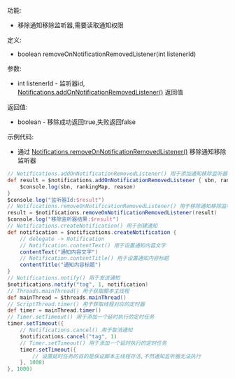 功能:

+ 移除通知移除监听器,需要读取通知权限

定义:

+ boolean removeOnNotificationRemovedListener(int listenerId)

参数:

+ int listenerId -
  监听器id, [Notifications.addOnNotificationRemovedListener()](/API/Notification/Notifications/README.md?id=addOnNotificationRemovedListener)
  返回值

返回值:

+ boolean - 移除成功返回true,失败返回false

示例代码:

+ 通过
  [Notifications.removeOnNotificationRemovedListener()](/API/Notification/Notifications/README.md?id=removeOnNotificationRemovedListener)
  移除通知移除监听器

```groovy
// Notifications.addOnNotificationRemovedListener() 用于添加通知移除监听器
def result = $notifications.addOnNotificationRemovedListener { sbn, rankingMap, reason ->
    $console.log(sbn, rankingMap, reason)
}
$console.log("监听器Id:$result")
// Notifications.removeOnNotificationRemovedListener() 用于移除通知移除监听器
result = $notifications.removeOnNotificationRemovedListener(result)
$console.log("移除监听器结果:$result")
// Notifications.createNotification() 用于创建通知
def notification = $notifications.createNotification {
    // delegate -> Notification
    // Notification.contentText() 用于设置通知内容文字
    contentText("通知内容文字")
    // Notification.contentTitle() 用于设置通知内容标题
    contentTitle("通知内容标题")
}
// Notifications.notify() 用于发送通知
$notifications.notify("tag", 1, notification)
// Threads.mainThread() 用于获取脚本主线程
def mainThread = $threads.mainThread()
// ScriptThread.timer() 用于获取线程对应的定时器
def timer = mainThread.timer()
// Timer.setTimeout() 用于添加一个延时执行的定时任务
timer.setTimeout({
    // Notifications.cancel() 用于取消通知
    $notifications.cancel("tag", 1)
    // Timer.setTimeout() 用于添加一个延时执行的定时任务
    timer.setTimeout({
        // 设置延时任务的目的是保证脚本主线程存活,不然通知监听器无法执行
    }, 1000)
}, 1000)
```